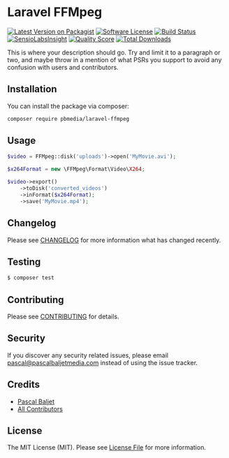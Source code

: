 # Laravel FFMpeg

[![Latest Version on Packagist](https://img.shields.io/packagist/v/pbmedia/laravel-ffmpeg.svg?style=flat-square)](https://packagist.org/packages/pbmedia/laravel-ffmpeg)
[![Software License](https://img.shields.io/badge/license-MIT-brightgreen.svg?style=flat-square)](LICENSE.md)
[![Build Status](https://img.shields.io/travis/pbmedia/laravel-ffmpeg/master.svg?style=flat-square)](https://travis-ci.org/pbmedia/laravel-ffmpeg)
[![SensioLabsInsight](https://img.shields.io/sensiolabs/i/xxxxxxxxx.svg?style=flat-square)](https://insight.sensiolabs.com/projects/xxxxxxxxx)
[![Quality Score](https://img.shields.io/scrutinizer/g/pbmedia/laravel-ffmpeg.svg?style=flat-square)](https://scrutinizer-ci.com/g/pbmedia/laravel-ffmpeg)
[![Total Downloads](https://img.shields.io/packagist/dt/pbmedia/laravel-ffmpeg.svg?style=flat-square)](https://packagist.org/packages/pbmedia/laravel-ffmpeg)

This is where your description should go. Try and limit it to a paragraph or two, and maybe throw in a mention of what PSRs you support to avoid any confusion with users and contributors.

## Installation

You can install the package via composer:

``` bash
composer require pbmedia/laravel-ffmpeg
```

## Usage

``` php
$video = FFMpeg::disk('uploads')->open('MyMovie.avi');

$x264Format = new \FFMpeg\Format\Video\X264;

$video->export()
	->toDisk('converted_videos')
	->inFormat($x264Format);
	->save('MyMovie.mp4');
```

## Changelog

Please see [CHANGELOG](CHANGELOG.md) for more information what has changed recently.

## Testing

``` bash
$ composer test
```

## Contributing

Please see [CONTRIBUTING](CONTRIBUTING.md) for details.

## Security

If you discover any security related issues, please email pascal@pascalbaljetmedia.com instead of using the issue tracker.

## Credits

- [Pascal Baljet](https://github.com/pascalbaljet)
- [All Contributors](../../contributors)

## License

The MIT License (MIT). Please see [License File](LICENSE.md) for more information.
